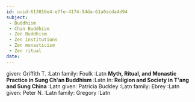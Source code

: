 ```yaml
---
id: uuid-613016e4-e7fe-4174-94da-61a0acda4d94
subject: 
 - Buddhism
 - Chan Buddhism
 - Zen Buddhism
 - Zen institutions
 - Zen monasticism
 - Zen ritual
date: 
---
```


given: Griffith T. :Latn
family: Foulk :Latn
**Myth, Ritual, and Monastic Practice in Sung Ch'an Buddhism** :Latn
In: 
**Religion and Society in T'ang and Sung China** :Latn
given: Patricia Buckley :Latn
family: Ebrey :Latn
given: Peter N. :Latn
family: Gregory :Latn